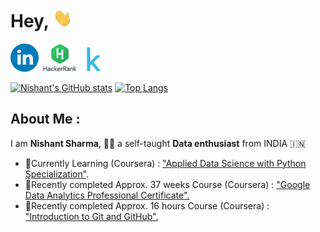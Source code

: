 # Hey, <img src="https://raw.githubusercontent.com/ABSphreak/ABSphreak/master/gifs/Hi.gif" height="30px"/> 

<!--contact information links with logos-->
<a href="https://www.linkedin.com/in/nishantsharma95/"><img src="link_logos/linkedin.png" width="45" /></a>
<a href="https://www.hackerrank.com/niku4195jjn"><img src="link_logos/HackerRank.png" width="60" /></a>
<a href="https://www.kaggle.com/nishantsharma4195"><img src="link_logos/kaggle.jpg" width="40" /></a>

[![Nishant's GitHub stats](https://github-readme-stats.vercel.app/api?username=Nishant4195&show_icons=true&theme=vue )](https://github.com/Nishant4195/github-readme-stats)
[![Top Langs](https://github-readme-stats.vercel.app/api/top-langs/?username=Nishant4195&layout=compact)](https://github.com/Nishant4195/github-readme-stats)

## About Me : 
I am **Nishant Sharma**, 🧍‍♂️ a self-taught **Data enthusiast** from INDIA 🇮🇳 

* 🌱Currently Learning (Coursera) : <a href="https://www.coursera.org/specializations/data-science-python">"Applied Data Science with Python Specialization"</a>.
* 📝Recently completed Approx. 37 weeks Course (Coursera) : <a href="https://coursera.org/verify/professional-cert/KRDFVNE9F32A">"Google Data Analytics Professional Certificate".</a>
* 📝Recently completed Approx. 16 hours Course (Coursera) : <a href="https://coursera.org/verify/MVSRPYEA45XW">"Introduction to Git and GitHub".</a>
